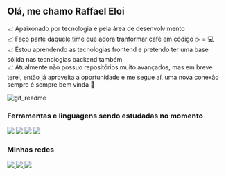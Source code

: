 ## Olá, me chamo Raffael Eloi

📈 Apaixonado por tecnologia e pela área de desenvolvimento <br>
📈 Faço parte daquele time que adora tranformar café  em código ☕ = 💻<br>
📈 Estou aprendendo as tecnologias frontend e pretendo ter uma base sólida nas tecnologias backend também <br>
📈 Atualmente não possuo repositórios muito avançados, mas em breve terei, então já aproveita a oportunidade e me segue aí, uma nova conexão sempre é sempre bem vinda 🤝 

![gif_readme](https://user-images.githubusercontent.com/51720161/139523034-f7da3b43-4ee3-411d-9b1e-d6d2c7786f1e.gif)

### Ferramentas e linguagens sendo estudadas no momento
<div>
  <img src="https://img.icons8.com/color/48/000000/html-5--v1.png"/>
  <img src="https://img.icons8.com/color/48/000000/css3.png"/>
  <img src="https://img.icons8.com/color/48/000000/javascript--v1.png"/>
  <img src="https://img.icons8.com/color/48/000000/react-native.png"/>
</div>

### Minhas redes
<div>
  <a href="mailto:raffaeleloi121@gmail.com" target="_blank">
    <img src="https://img.icons8.com/fluency/48/000000/gmail.png"/>
  </a>
  <a href="https://www.linkedin.com/in/raffael-eloi/" target="_blank">
    <img src="https://img.icons8.com/fluency/48/000000/linkedin.png"/>
  </a>
  <a href="https://www.instagram.com/raffa_eloi/" target="_blank">
    <img src="https://img.icons8.com/fluency/48/000000/instagram-new.png"/>
  </a>
</div>
